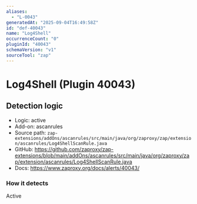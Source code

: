```yaml
---
aliases:
  - "L-0043"
generatedAt: "2025-09-04T16:49:58Z"
id: "def-40043"
name: "Log4Shell"
occurrenceCount: "0"
pluginId: "40043"
schemaVersion: "v1"
sourceTool: "zap"
---
```


# Log4Shell (Plugin 40043)

## Detection logic

- Logic: active
- Add-on: ascanrules
- Source path: `zap-extensions/addOns/ascanrules/src/main/java/org/zaproxy/zap/extension/ascanrules/Log4ShellScanRule.java`
- GitHub: https://github.com/zaproxy/zap-extensions/blob/main/addOns/ascanrules/src/main/java/org/zaproxy/zap/extension/ascanrules/Log4ShellScanRule.java
- Docs: https://www.zaproxy.org/docs/alerts/40043/

### How it detects

Active

